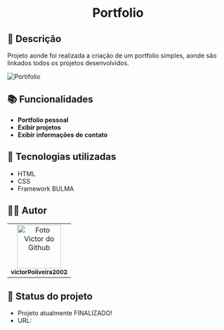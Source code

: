 <h1 align="center"> Portfolio </h1>

## :memo: Descrição
Projeto aonde foi realizada a criação de um portfolio simples, aonde são linkados todos os projetos desenvolvidos.

![Portifolio](https://user-images.githubusercontent.com/72527282/199252981-eea0000d-1775-4814-912b-0aef6e95971d.gif)

## :books: Funcionalidades
* <b>Portfolio pessoal</b>
* <b>Exibir projetos</b>
* <b>Exibir informações de contato</b>


## :wrench: Tecnologias utilizadas
* HTML
* CSS
* Framework BULMA


## :technologist: Autor
<table>
  <tr>
    <td align="center">
      <a href="https://github.com/victorPoliveira2002">
        <img src="https://avatars.githubusercontent.com/u/72527282?s=400&u=5badd123270b78a82d5a70a8ff70bb45a5bd0d5b&v=4" width="100px;" alt="Foto Victor do Github"/><br>
        <sub>
          <b>victorPoliveira2002</b>
        </sub>
      </a>
    </td>
  </tr>
</table>

## :dart: Status do projeto
 * Projeto atualmente FINALIZADO!
 * URL: 
